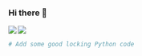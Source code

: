 ### Hi there 👋
<img align=left src="https://github-readme-stats.vercel.app/api?username=BOsterbuhr&show_icons=true&hide_border=true">
<img alight=right src="https://github-readme-stats.vercel.app/api/top-langs/?username=BOsterbuhr&show_icons=true">

```python
# Add some good locking Python code
```

<!--
**BOsterbuhr/BOsterbuhr** is a ✨ _special_ ✨ repository because its `README.md` (this file) appears on your GitHub profile.

Here are some ideas to get you started:

- 🔭 I’m currently working on ...
- 🌱 I’m currently learning ...
- 👯 I’m looking to collaborate on ...
- 🤔 I’m looking for help with ...
- 💬 Ask me about ...
- 📫 How to reach me: ...
- 😄 Pronouns: ...
- ⚡ Fun fact: ...
-->
